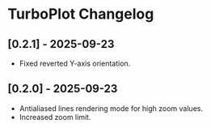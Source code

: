 # TurboPlot Changelog

## [0.2.1] - 2025-09-23

- Fixed reverted Y-axis orientation.

## [0.2.0] - 2025-09-23

- Antialiased lines rendering mode for high zoom values.
- Increased zoom limit.
